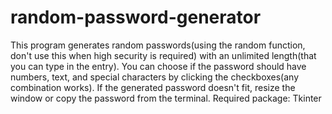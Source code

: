# random-password-generator
This program generates random passwords(using the random function, don't use this when high security is required) with an unlimited length(that you can type in the entry). You can choose if the password should have numbers, text, and special characters by clicking the checkboxes(any combination works). If the generated password doesn't fit, resize the window or copy the password from the terminal. Required package: Tkinter
